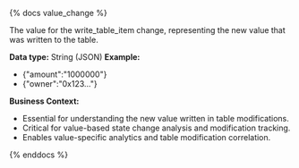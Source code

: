 {% docs value_change %}

The value for the write_table_item change, representing the new value that was written to the table.

**Data type:** String (JSON)
**Example:**
- {"amount":"1000000"}
- {"owner":"0x123..."}

**Business Context:**
- Essential for understanding the new value written in table modifications.
- Critical for value-based state change analysis and modification tracking.
- Enables value-specific analytics and table modification correlation.

{% enddocs %}